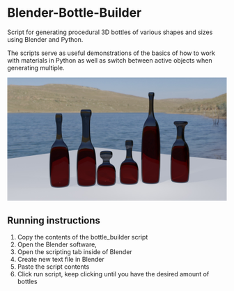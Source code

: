 # Blender-Bottle-Builder
Script for generating procedural 3D bottles of various shapes and sizes 
using Blender and Python. 

The scripts serve as useful demonstrations of the basics of how to work with materials in Python as well as switch between 
active objects when generating multiple.

![Preview Image 1](bottle-preview.jpg)

## Running instructions
1. Copy the contents of the bottle_builder script
2. Open the Blender software, 
3. Open the scripting tab inside of Blender
4. Create new text file in Blender
5. Paste the script contents
6. Click run script, keep clicking until you have the desired amount of bottles
